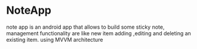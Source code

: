 # NoteApp
note app is an android app that allows to build some sticky note, management functionality are like new item adding ,editing and deleting an existing item.
using MVVM architecture 

